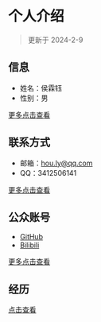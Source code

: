 # 个人介绍

> 更新于 2024-2-9

## 信息

- 姓名：侯霖钰
- 性别：男

[更多点击查看](./profile.md)

## 联系方式

- 邮箱：hou.ly@qq.com
- QQ：3412506141

[更多点击查看](./contact.md)

## 公众账号

- [GitHub](https://github.com/AnistonH)
- [Bilibili](https://space.bilibili.com/527117890)

[更多点击查看](./account.md)

## 经历

[点击查看](./experience.md)
